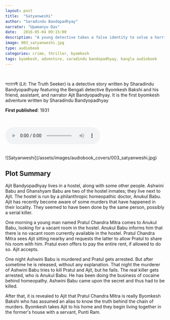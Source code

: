 ```yaml
---
layout: post
title:  "Satyanweshi"
author: "Saradindu Bandopadhyay"
narrator: "Upamanyu Das"
date:   2016-05-04 09:15:00
description: "A young detective takes a false identity to solve a horrible crime."
image: 003_satyanweshi.jpg
type: audiobook
categories: crime, thriller, byomkesh
tags: byomkesh, adventure, saradindu bandopadhyay, bangla audiobook
---
```


<br>

সত্যান্বেষী (Lit: The Truth Seeker) is a detective story written by Sharadindu Bandyopadhyay featuring the Bengali detective Byomkesh Bakshi and his friend, assistant, and narrator Ajit Bandyopadhyay. It is the first byomkesh adventure written by Sharadindu Bandyopadhyay

**First published**: 1931

<br>

<!-- <audio src="http://audiobookfiles.upamanyu.in/003_satyanweshi.mp3" preload="auto"></audio> -->
<audio id="player" controls><source src="http://audiobookfiles.upamanyu.in/004_professor_shonku_o_ijipsiyo_atonko.mp3" type="audio/mp3" /></audio>

<br>
![Satyanweshi](/assets/images/audiobook_covers/003_satyanweshi.jpg)

Plot Summary
------------

Ajit Bandyopadhyay lives in a hostel, along with some other people. Ashwini Babu and Ghanshyam Babu are two of the hostel inmates; they live next to Ajit. The hostel is run by a philanthropic homeopathic doctor, Anukul Babu. Ajit has recently become aware of some murders that have happened in their locality. They seemed to have been done by the same person, possibly a serial killer.

One morning a young man named Pratul Chandra Mitra comes to Anukul Babu, looking for a vacant room in the hostel. Anukul Babu informs him that there is no vacant room currently available in the hostel. Pratul Chandra Mitra sees Ajit sitting nearby and requests the latter to allow Pratul to share his room with him. Pratul even offers to pay the entire rent, if allowed to do so. Ajit accepts.

One night Ashwini Babu is murdered and Pratul gets arrested. But after sometime he is released, without any explanation. That night the murderer of Ashwini Babu tries to kill Pratul and Ajit, but he fails. The real killer gets arrested, who is Anukul Babu. He has been doing the business of cocaine behind homeopathy. Ashwini Babu came upon the secret and thus had to be killed.

After that, it is revealed to Ajit that Pratul Chandra Mitra is really Byomkesh Bakshi who has assumed an alias to know the truth behind the chain of murders. Byomkesh takes Ajit to his home and they begin living together in the former's house with a servant, Punti Ram.

[jekyll]:      http://jekyllrb.com
[jekyll-gh]:   https://github.com/jekyll/jekyll
[jekyll-help]: https://github.com/jekyll/jekyll-help
